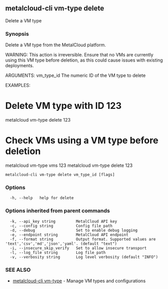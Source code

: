 ## metalcloud-cli vm-type delete

Delete a VM type

### Synopsis

Delete a VM type from the MetalCloud platform.

WARNING: This action is irreversible. Ensure that no VMs are currently using this VM type
before deletion, as this could cause issues with existing deployments.

ARGUMENTS:
  vm_type_id    The numeric ID of the VM type to delete

EXAMPLES:
  # Delete VM type with ID 123
  metalcloud vm-type delete 123
  
  # Check VMs using a VM type before deletion
  metalcloud vm-type vms 123
  metalcloud vm-type delete 123

```
metalcloud-cli vm-type delete vm_type_id [flags]
```

### Options

```
  -h, --help   help for delete
```

### Options inherited from parent commands

```
  -k, --api_key string         MetalCloud API key
  -c, --config string          Config file path
  -d, --debug                  Set to enable debug logging
  -e, --endpoint string        MetalCloud API endpoint
  -f, --format string          Output format. Supported values are 'text','csv','md','json','yaml'. (default "text")
  -i, --insecure_skip_verify   Set to allow insecure transport
  -l, --log_file string        Log file path
  -v, --verbosity string       Log level verbosity (default "INFO")
```

### SEE ALSO

* [metalcloud-cli vm-type](metalcloud-cli_vm-type.md)	 - Manage VM types and configurations

